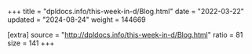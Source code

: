 +++
title = "dpldocs.info/this-week-in-d/Blog.html"
date = "2022-03-22"
updated = "2024-08-24"
weight = 144669

[extra]
source = "http://dpldocs.info/this-week-in-d/Blog.html"
ratio = 81
size = 141
+++
